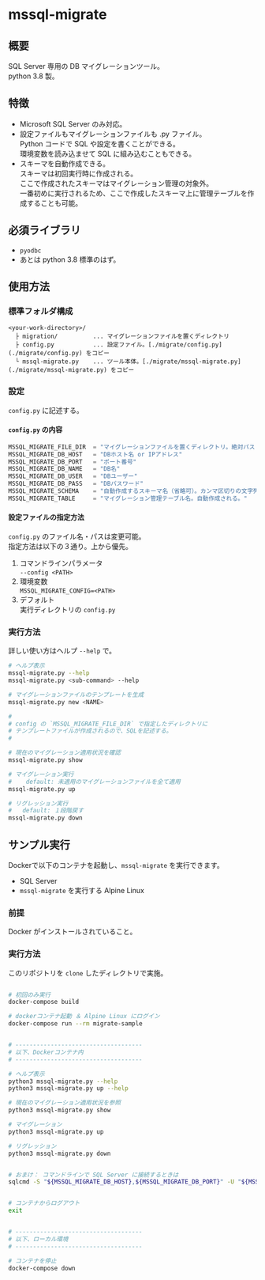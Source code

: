 # mssql-migrate

## 概要
SQL Server 専用の DB マイグレーションツール。  
python 3.8 製。

## 特徴
* Microsoft SQL Server のみ対応。
* 設定ファイルもマイグレーションファイルも .py ファイル。  
  Python コードで SQL や設定を書くことができる。  
  環境変数を読み込ませて SQL に組み込むこともできる。
* スキーマを自動作成できる。  
  スキーマは初回実行時に作成される。  
  ここで作成されたスキーマはマイグレーション管理の対象外。  
  一番初めに実行されるため、ここで作成したスキーマ上に管理テーブルを作成することも可能。

## 必須ライブラリ
* `pyodbc`
* あとは python 3.8 標準のはず。


## 使用方法

### 標準フォルダ構成

```
<your-work-directory>/
  ├ migration/          ... マイグレーションファイルを置くディレクトリ
  ├ config.py           ... 設定ファイル。[./migrate/config.py](./migrate/config.py) をコピー
  └ mssql-migrate.py    ... ツール本体。[./migrate/mssql-migrate.py](./migrate/mssql-migrate.py) をコピー
```

### 設定

`config.py` に記述する。  

#### `config.py` の内容
```py:config.py
MSSQL_MIGRATE_FILE_DIR  = "マイグレーションファイルを置くディレクトリ。絶対パス or configファイル からの相対パス。"
MSSQL_MIGRATE_DB_HOST   = "DBホスト名 or IPアドレス"
MSSQL_MIGRATE_DB_PORT   = "ポート番号"
MSSQL_MIGRATE_DB_NAME   = "DB名"
MSSQL_MIGRATE_DB_USER   = "DBユーザー"
MSSQL_MIGRATE_DB_PASS   = "DBパスワード"
MSSQL_MIGRATE_SCHEMA    = "自動作成するスキーマ名（省略可）。カンマ区切りの文字列 or list"
MSSQL_MIGRATE_TABLE     = "マイグレーション管理テーブル名。自動作成される。"
```

#### 設定ファイルの指定方法

`config.py` のファイル名・パスは変更可能。  
指定方法は以下の３通り。上から優先。
1. コマンドラインパラメータ  
   `--config <PATH>`
1. 環境変数  
   `MSSQL_MIGRATE_CONFIG=<PATH>`
1. デフォルト  
    実行ディレクトリの `config.py`




### 実行方法
詳しい使い方はヘルプ `--help` で。
```bash
# ヘルプ表示
mssql-migrate.py --help
mssql-migrate.py <sub-command> --help

# マイグレーションファイルのテンプレートを生成
mssql-migrate.py new <NAME>

#
# config の `MSSQL_MIGRATE_FILE_DIR` で指定したディレクトリに
# テンプレートファイルが作成されるので、SQLを記述する。
# 

# 現在のマイグレーション適用状況を確認
mssql-migrate.py show

# マイグレーション実行
#    default: 未適用のマイグレーションファイルを全て適用
mssql-migrate.py up

# リグレッション実行
#   default: １段階戻す
mssql-migrate.py down

```


## サンプル実行

Dockerで以下のコンテナを起動し、`mssql-migrate` を実行できます。
* SQL Server
* `mssql-migrate` を実行する Alpine Linux

### 前提
Docker がインストールされていること。

### 実行方法

このリポジトリを `clone` したディレクトリで実施。

```bash

# 初回のみ実行
docker-compose build

# dockerコンテナ起動 ＆ Alpine Linux にログイン
docker-compose run --rm migrate-sample


# ------------------------------------
# 以下、Dockerコンテナ内
# ------------------------------------

# ヘルプ表示
python3 mssql-migrate.py --help
python3 mssql-migrate.py up --help

# 現在のマイグレーション適用状況を参照
python3 mssql-migrate.py show

# マイグレーション
python3 mssql-migrate.py up

# リグレッション
python3 mssql-migrate.py down


# おまけ： コマンドラインで SQL Server に接続するときは
sqlcmd -S "${MSSQL_MIGRATE_DB_HOST},${MSSQL_MIGRATE_DB_PORT}" -U "${MSSQL_MIGRATE_DB_USER}" -P "${MSSQL_MIGRATE_DB_PASS}" -d "${MSSQL_MIGRATE_DB_NAME}"


# コンテナからログアウト
exit


# ------------------------------------
# 以下、ローカル環境
# ------------------------------------

# コンテナを停止
docker-compose down

```
